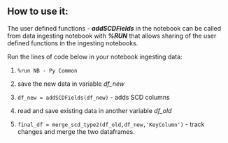 ## **How to use it:**
The user defined functions - _**addSCDFields**_ in the notebook can be called from data ingesting notebook with **_%RUN_** that allows sharing of the user defined functions in the ingesting notebooks. 


Run the lines of code below in your notebook ingesting data:


1. `%run NB - Py Common`

1. save the new data in variable _df_new_

1. `df_new = addSCDFields(df_new)` - adds SCD columns

1. read and save existing data in another variable _df_old_

1. `final_df = merge_scd_type2(df_old,df_new,'KeyColumn')` - track changes and merge the two dataframes. 